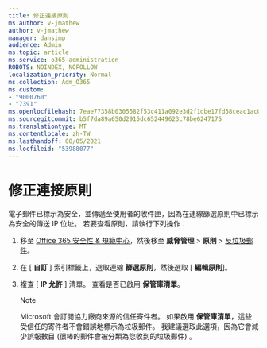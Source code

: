 ```yaml
---
title: 修正連接原則
ms.author: v-jmathew
author: v-jmathew
manager: dansimp
audience: Admin
ms.topic: article
ms.service: o365-administration
ROBOTS: NOINDEX, NOFOLLOW
localization_priority: Normal
ms.collection: Adm_O365
ms.custom:
- "9000760"
- "7391"
ms.openlocfilehash: 7eae77358b0305582f53c411a092e3d2f1dbe17fd58ceac1ac00d5c07b3dd202
ms.sourcegitcommit: b5f7da89a650d2915dc652449623c78be6247175
ms.translationtype: MT
ms.contentlocale: zh-TW
ms.lasthandoff: 08/05/2021
ms.locfileid: "53988077"
---
```

# <a name="fix-connection-policy"></a>修正連接原則

電子郵件已標示為安全，並傳遞至使用者的收件匣，因為在連線篩選原則中已標示為安全的傳送 IP 位址。 若要查看原則，請執行下列操作：

1. 移至 [Office 365 安全性 & 規範中心](https://go.microsoft.com/fwlink/p/?linkid=2077143)，然後移至 **威脅管理**  >  **原則**  >  [反垃圾郵件](https://go.microsoft.com/fwlink/?linkid=2101518)。
2. 在 [ **自訂** ] 索引標籤上，選取連線 **篩選原則**，然後選取 [ **編輯原則**]。
3. 複查 [ **IP 允許** ] 清單。 查看是否已啟用 **保管庫清單**。

    > [!NOTE]
    > Microsoft 會訂閱協力廠商來源的信任寄件者。 如果啟用 **保管庫清單**，這些受信任的寄件者不會錯誤地標示為垃圾郵件。 我建議選取此選項，因為它會減少誤報數目 (很棒的郵件會被分類為您收到的垃圾郵件) 。
